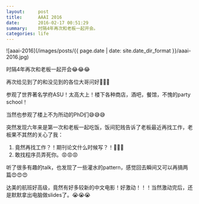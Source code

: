```yaml
---
layout:     post
title:     	AAAI 2016 
date:       2016-02-17 00:51:29
summary:    时隔4年再次和老板一起开会。
categories: life 
---
```


![aaai-2016](/images/posts/{{ page.date | date: site.date_dir_format }}/aaai-2016.jpg)


时隔4年再次和老板一起开会😂😂😂 

再次给见到了的和没见到的各位大哥问好🙏🙏🙏

参观了世界著名学府ASU！太高大上！楼下各种商店，酒吧，餐馆，不愧的party school！

当然也参观了楼上不为所动的PhD们😅😅😅 

突然发现六年来是第一次和老板一起吃饭，饭间犯贱告诉了老板最近再找工作，老板果不其然的关心了我：

1. 竟然再找工作？！期刊论文什么时候写？！😤😤😤 
2. 敢找程序员弄死你。😡😡😡 

听了很多有趣的talk，也发现了一些灌水的pattern，感觉回去瞬间又可以再搞两篇😍😍😍 

达美的航班好高级，竟然有好多较新的中文电影！好激动！！！当然激动完后，还是默默拿出电脑做slides了。😭😭😭 

